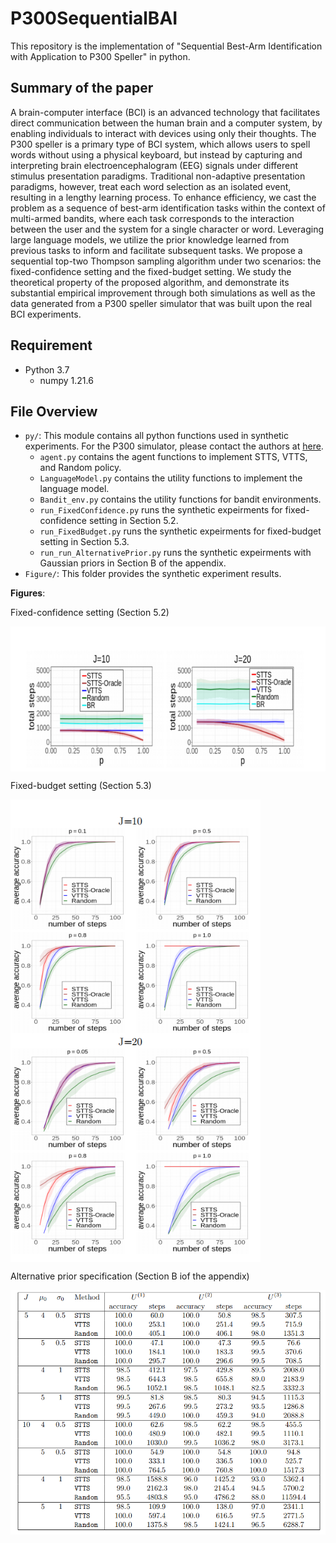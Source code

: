 # P300SequentialBAI
This repository is the implementation of "Sequential Best-Arm Identification with Application to P300 Speller" in python.

## Summary of the paper

A brain-computer interface (BCI) is an advanced technology that facilitates direct communication between the human brain and a computer system, by enabling individuals to interact with devices using only their thoughts. The P300 speller is a primary type of BCI system, which allows users to spell words without using a physical keyboard, but instead by capturing and interpreting brain electroencephalogram (EEG) signals under different stimulus presentation paradigms. Traditional non-adaptive presentation paradigms, however, treat each word selection as an isolated event, resulting in a lengthy learning process. To enhance efficiency, we cast the problem as a sequence of best-arm identification tasks within the context of multi-armed bandits, where each task corresponds to the interaction between the user and the system for a single character or word. Leveraging large language models, we utilize the prior knowledge learned from previous tasks to inform and facilitate subsequent tasks. We propose a sequential top-two Thompson sampling algorithm under two scenarios: the fixed-confidence setting and the fixed-budget setting. We study the theoretical property of the proposed algorithm, and demonstrate its substantial empirical improvement through both simulations as well as the data generated from a P300 speller simulator that was built upon the real BCI experiments.

## Requirement
+ Python 3.7
    + numpy 1.21.6
 
## File Overview
- `py/`: This module contains all python functions used in synthetic experiments. For the P300 simulator, please contact the authors at [here](https://ieeexplore.ieee.org/document/9669724).
  - `agent.py` contains the agent functions to implement STTS, VTTS, and Random policy.
  - `LanguageModel.py` contains the utility functions to implement the language model.
  - `Bandit_env.py` contains the utility functions for bandit environments.
  - `run_FixedConfidence.py` runs the synthetic expeirments for fixed-confidence setting in Section 5.2.
  - `run_FixedBudget.py` runs the synthetic expeirments for fixed-budget setting in Section 5.3.
  - `run_run_AlternativePrior.py` runs the synthetic expeirments with Gaussian priors in Section B of the appendix.
- `Figure/`: This folder provides the synthetic experiment results.

**Figures**:  

Fixed-confidence setting (Section 5.2)

 <img align="center" src="Figure/FC.png" alt="drawing" width="600">
 
Fixed-budget setting (Section 5.3)

 <img align="center" src="Figure/FB.png" alt="drawing" width="400">
 
Alternative prior specification (Section B iof the appendix)

 <img align="center" src="Figure/Alternative_prior.png" alt="drawing" width="600">




 
